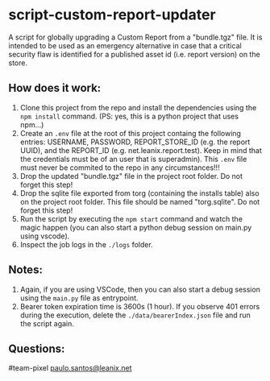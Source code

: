 # script-custom-report-updater
A script for globally upgrading a Custom Report from a "bundle.tgz" file.
It is intended to be used as an emergency alternative in case that a critical security flaw is identified for
a published asset id (i.e. report version) on the store.

## How does it work:
1. Clone this project from the repo and install the dependencies using the `npm install` command. (PS: yes, this is a python project that uses npm...)
2. Create an `.env` file at the root of this project containg the following entries: USERNAME, PASSWORD, REPORT_STORE_ID (e.g. the report UUID), and the REPORT_ID (e.g. net.leanix.report.test). Keep in mind that the credentials must be of an user that is superadmin). This `.env` file must never be commited to the repo in any circumstances!!!
3. Drop the updated "bundle.tgz" file in the project root folder. Do not forget this step!
4. Drop the sqlite file exported from torg (containing the installs table) also on the project root folder. This file should be named "torg.sqlite". Do not forget this step!
5. Run the script by executing the `npm start` command and watch the magic happen (you can also start a python debug session on main.py using vscode).
6. Inspect the job logs in the `./logs` folder.

## Notes:
1. Again, if you are using VSCode, then you can also start a debug session using the `main.py` file as entrypoint.
2. Bearer token expiration time is 3600s (1 hour). If you observe 401 errors during the execution, delete the `./data/bearerIndex.json` file and run the script again.

## Questions:
#team-pixel
paulo.santos@leanix.net